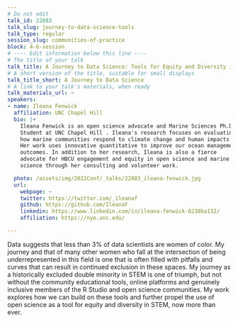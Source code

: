 ```yaml
---
# Do not edit
talk_id: 22083
talk_slug: journey-to-data-science-tools
talk_type: regular
session_slug: communities-of-practice
block: 4-6-session
# ---- Edit information below this line ----
# The title of your talk
talk_title: A Journey to Data Science: Tools for Equity and Diversity in STEM
# A short version of the title, suitable for small displays
talk_title_short: A Journey to Data Science
# A link to your talk's materials, when ready
talk_materials_url: ~
speakers:
- name: Ileana Fenwick
  affiliation: UNC Chapel Hill
  bio: |+
    Ileana Fenwick is an open science advocate and Marine Sciences Ph.D.
    Student at UNC Chapel Hill . Ileana's research focuses on evaluating
    how marine communities respond to climate change and human impacts.
    Her work uses innovative quantitative to improve our ocean management
    outcomes. In addition to her research, Ileana is also a fierce
    advocate for HBCU engagement and equity in open science and marine
    science through her consulting and volunteer work.

  photo: /assets/img/2022Conf/_talks/22083_ileana-fenwick.jpg
  url:
    webpage: ~
    twitter: https://twitter.com/_ileanaf
    github: https://github.com/IleanaF
    linkedin: https://www.linkedin.com/in/ileana-fenwick-0238ba132/
    affiliation: https://nye.unc.edu/

---
```


<!-- ABSTRACT ----
Please write abstract below. You may use simple markdown (links, code style, bold, italics)
-->

Data suggests that less than 3% of data scientists are women of color. My
journey and that of many other women who fall at the intersection of being
underrepresented in this field is one that is often filled with pitfalls and
curves that can result in continued exclusion in these spaces. My journey as a
historically excluded double minority in STEM is one of triumph, but not without
the community educational tools, online platforms and genuinely inclusive
members of the R Studio and open science communities. My work explores how we
can build on these tools and further propel the use of open science as a tool
for equity and diversity in STEM, now more than ever.
